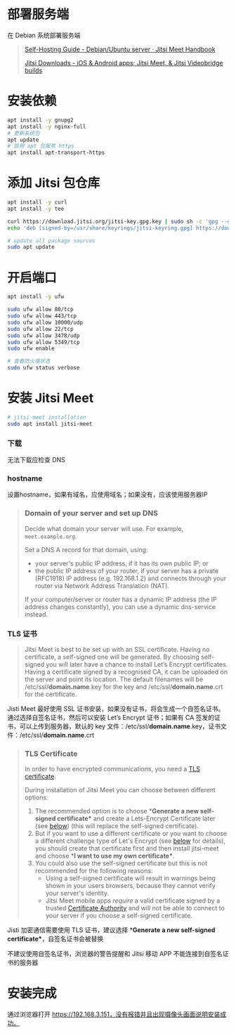 # 部署服务端

在 Debian 系统部署服务端

> [Self-Hosting Guide - Debian/Ubuntu server · Jitsi Meet Handbook](https://jitsi.github.io/handbook/docs/devops-guide/devops-guide-quickstart)
>
> [Jitsi Downloads - iOS & Android apps; Jitsi Meet, & Jitsi Videobridge builds](https://jitsi.org/downloads/)

# 安装依赖

```bash
apt install -y gnupg2
apt install -y nginx-full
# 更新系统包
apt update
# 启用 apt 包服务 https
apt install apt-transport-https
```

# 添加 Jitsi 包仓库

```bash
apt install -y curl
apt install -y tee

curl https://download.jitsi.org/jitsi-key.gpg.key | sudo sh -c 'gpg --dearmor > /usr/share/keyrings/jitsi-keyring.gpg'
echo 'deb [signed-by=/usr/share/keyrings/jitsi-keyring.gpg] https://download.jitsi.org stable/' | sudo tee /etc/apt/sources.list.d/jitsi-stable.list > /dev/null

# update all package sources
sudo apt update
```

# 开启端口

```bash
apt install -y ufw

sudo ufw allow 80/tcp
sudo ufw allow 443/tcp
sudo ufw allow 10000/udp
sudo ufw allow 22/tcp
sudo ufw allow 3478/udp
sudo ufw allow 5349/tcp
sudo ufw enable

# 查看防火墙状态
sudo ufw status verbose
```

# 安装 Jitsi Meet

```bash
# jitsi-meet installation
sudo apt install jitsi-meet
```

### 下载

无法下载应检查 DNS

### hostname

设置hostname，如果有域名，应使用域名；如果没有，应该使用服务器IP

> ### Domain of your server and set up DNS
>
> Decide what domain your server will use. For example, `meet.example.org`.
>
> Set a DNS A record for that domain, using:
>
> - your server's public IP address, if it has its own public IP; or
> - the public IP address of your router, if your server has a private (RFC1918) IP address (e.g. 192.168.1.2) and connects through your router via Network Address Translation (NAT).
>
> If your computer/server or router has a dynamic IP address (the IP address changes constantly), you can use a dynamic dns-service instead.

### TLS 证书

> Jitsi Meet is best to be set up with an SSL certificate. Having no certificate, a self-signed one will be generated. By choosing self-signed you will later have a chance to install Let’s Encrypt certificates. Having a certificate signed by a recognised CA, it can be uploaded on the server and point its location. The default filenames will be /etc/ssl/**domain.name**.key for the key and /etc/ssl/**domain.name**.crt for the certificate.

Jisti Meet 最好使用 SSL 证书安装，如果没有证书，将会生成一个自签名证书。通过选择自签名证书，然后可以安装 Let’s Encrypt 证书；如果有 CA 签发的证书，可以上传到服务器，默认的 key 文件：/etc/ssl/**domain.name**.key，证书文件：/etc/ssl/**domain.name**.crt

> ### TLS Certificate
>
> In order to have encrypted communications, you need a [TLS certificate](https://en.wikipedia.org/wiki/Transport_Layer_Security).
>
> During installation of Jitsi Meet you can choose between different options:
>
> 1. The recommended option is to choose ***Generate a new self-signed certificate\*** and create a Lets-Encrypt Certificate later (see [below](https://jitsi.github.io/handbook/docs/devops-guide/devops-guide-quickstart#generate-a-lets-encrypt-certificate-optional-recommended)) (this will replace the self-signed certificate).
> 2. But if you want to use a different certificate or you want to choose a different challenge type of Let's Encrypt (see [below](https://jitsi.github.io/handbook/docs/devops-guide/devops-guide-quickstart#generate-a-lets-encrypt-certificate-optional-recommended) for details), you should create that certificate first and then install jitsi-meet and choose ***I want to use my own certificate\***.
> 3. You could also use the self-signed certificate but this is not recommended for the following reasons:
>    - Using a self-signed certificate will result in warnings being shown in your users browsers, because they cannot verify your server's identity.
>    - Jitsi Meet mobile apps *require* a valid certificate signed by a trusted [Certificate Authority](https://en.wikipedia.org/wiki/Certificate_authority) and will not be able to connect to your server if you choose a self-signed certificate.

Jisti 加密通信需要使用 TLS 证书，建议选择 ***Generate a new self-signed certificate\***，自签名证书会被替换

不建议使用自签名证书，浏览器的警告提醒和 Jitsi 移动 APP 不能连接到自签名证书的服务器

# 安装完成

通过浏览器打开 https://192.168.3.151，没有报错并且出现摄像头画面说明安装成功。



